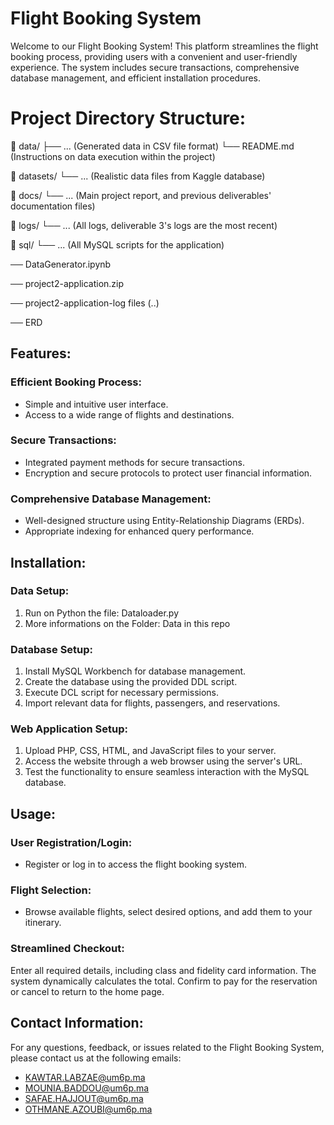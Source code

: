 # Flight Booking System

Welcome to our Flight Booking System! This platform streamlines the flight booking process, providing users with a convenient and user-friendly experience. The system includes secure transactions, comprehensive database management, and efficient installation procedures.

# Project Directory Structure:

📁 data/
├── ... (Generated data in CSV file format)
└── README.md (Instructions on data execution within the project)

📁 datasets/
└── ... (Realistic data files from Kaggle database)

📁 docs/
└── ... (Main project report, and previous deliverables' documentation files)

📁 logs/
└── ... (All logs, deliverable 3's logs are the most recent)

📁 sql/
└── ... (All MySQL scripts for the application)

── DataGenerator.ipynb

── project2-application.zip

── project2-application-log files (..)

── ERD 

## Features:

### Efficient Booking Process:
- Simple and intuitive user interface.
- Access to a wide range of flights and destinations.

### Secure Transactions:
- Integrated payment methods for secure transactions.
- Encryption and secure protocols to protect user financial information.

### Comprehensive Database Management:
- Well-designed structure using Entity-Relationship Diagrams (ERDs).
- Appropriate indexing for enhanced query performance.

## Installation:

### Data Setup:
1. Run on Python the file: Dataloader.py
2. More informations on the Folder: Data in this repo

### Database Setup:
1. Install MySQL Workbench for database management.
2. Create the database using the provided DDL script.
3. Execute DCL script for necessary permissions.
4. Import relevant data for flights, passengers, and reservations.

### Web Application Setup:
1. Upload PHP, CSS, HTML, and JavaScript files to your server.
2. Access the website through a web browser using the server's URL.
3. Test the functionality to ensure seamless interaction with the MySQL database.

## Usage:

### User Registration/Login:
- Register or log in to access the flight booking system.

### Flight Selection:
- Browse available flights, select desired options, and add them to your itinerary.

### Streamlined Checkout:
Enter all required details, including class and fidelity card information. The system dynamically calculates the total. Confirm to pay for the reservation or cancel to return to the home page.

## Contact Information:

For any questions, feedback, or issues related to the Flight Booking System, please contact us at the following emails:
- KAWTAR.LABZAE@um6p.ma
- MOUNIA.BADDOU@um6p.ma
- SAFAE.HAJJOUT@um6p.ma
- OTHMANE.AZOUBI@um6p.ma

